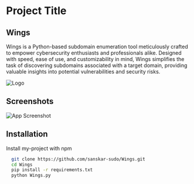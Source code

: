 
# Project Title

## Wings
Wings is a Python-based subdomain enumeration tool meticulously crafted to empower cybersecurity enthusiasts and professionals alike. Designed with speed, ease of use, and customizability in mind, Wings simplifies the task of discovering subdomains associated with a target domain, providing valuable insights into potential vulnerabilities and security risks.

![Logo](https://i.pinimg.com/originals/82/ea/b4/82eab4032609ea2d24e4a83555794b4b.png)


## Screenshots

![App Screenshot]([233616518-d6cd2541-1979-416f-b75a-d9c96aaecb87](https://github.com/sanskar-sudo/Wings/assets/129141264/db115ae5-bd74-4721-b0f0-9639878fe6ea))

## Installation

Install my-project with npm

```bash
  git clone https://github.com/sanskar-sudo/Wings.git
  cd Wings
  pip install -r requirements.txt
  python Wings.py


```
    
